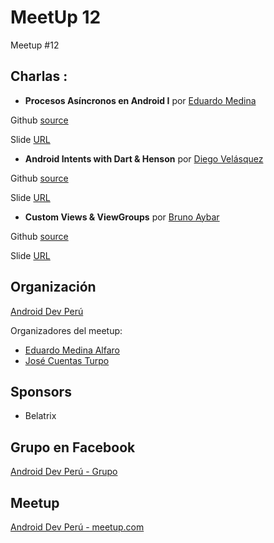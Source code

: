 # MeetUp 12
Meetup #12

## Charlas :

- **Procesos Asíncronos en Android I**  por [Eduardo Medina](https://github.com/emedinaa) 

Github [source](https://github.com/emedinaa/android-asynchronous-processes)

Slide [URL](#)

- **Android Intents with Dart & Henson** por [Diego Velásquez](https://github.com/diegoveloper)

Github [source](#)

Slide [URL](#)

- **Custom Views & ViewGroups**  por [Bruno Aybar](https://github.com/Bruno125)

Github [source](https://github.com/Bruno125/Custom-Views-Demo)

Slide [URL](#)

## Organización 
[Android Dev Perú](https://github.com/Android-Dev-Peru)

Organizadores del meetup:

- [Eduardo Medina Alfaro](https://github.com/emedinaa)
- [José Cuentas Turpo](https://github.com/PibeDx)

## Sponsors
 - Belatrix

## Grupo en Facebook 
[Android Dev Perú - Grupo](https://www.facebook.com/groups/androidpe/)

## Meetup 
[Android Dev Perú - meetup.com](https://www.meetup.com/es-ES/Android-Dev-Peru/)
